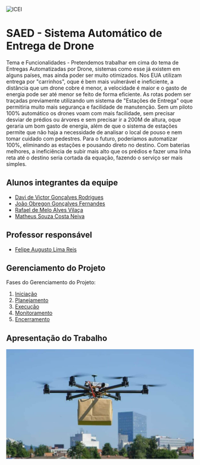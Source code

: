![ICEI](images/icei-pucminas.png)

# SAED - Sistema Automático de Entrega de Drone

Tema e Funcionalidades - Pretendemos trabalhar em cima do tema de Entregas Automatizadas por Drone, sistemas como esse já existem em alguns países, mas ainda poder ser muito otimizados.
Nos EUA utilizam entrega por "carrinhos", oque é bem mais vulnerável e ineficiente, a distância que um drone cobre é menor, a velocidade é maior e o gasto de energia pode ser até menor se feito de forma eficiente.
As rotas podem ser traçadas previamente utilizando um sistema de "Estações de Entrega" oque permitiria muito mais segurança e facilidade de manutenção. Sem um piloto 100% automático os drones voam com mais facilidade, sem precisar desviar de prédios ou árvores e sem precisar ir a 200M de altura, oque geraria um bom gasto de energia, além de que o sistema de estações permite que não haja a necessidade de analisar o local de pouso e nem tomar cuidado com pedestres.
Para o futuro, poderíamos automatizar 100%, eliminando as estações e pousando direto no destino. 
Com baterias melhores, a ineficiência de subir mais alto que os prédios e fazer uma linha reta até o destino seria cortada da equação, fazendo o serviço ser mais simples.

## Alunos integrantes da equipe

* [Davi de Victor Gonçalves Rodrigues](https://github.com/Davi-de-Victor)
* [João Obregon Gonçalves Fernandes](https://github.com/aluno2)
* [Rafael de Melo Alves Vilaça](https://github.com/Rafael06-vila)
* [Matheus Souza Costa Neiva](https://github.com/aluno4)

## Professor responsável

* [Felipe Augusto Lima Reis](https://github.com/falreis)

## Gerenciamento do Projeto

Fases do Gerenciamento do Projeto:
1. [Iniciação](docs/01-iniciacao)
2. [Planejamento](docs/02-planejamento)
3. [Execução](docs/03-execucao)
4. [Monitoramento](docs/04-monitoramento)
5. [Encerramento](docs/05-encerramento)

## Apresentação do Trabalho

[![Imagem do Trabalho](images/drone.jpg)](https://www.youtube.com/watch?v=unq_cZ6NOwk)

